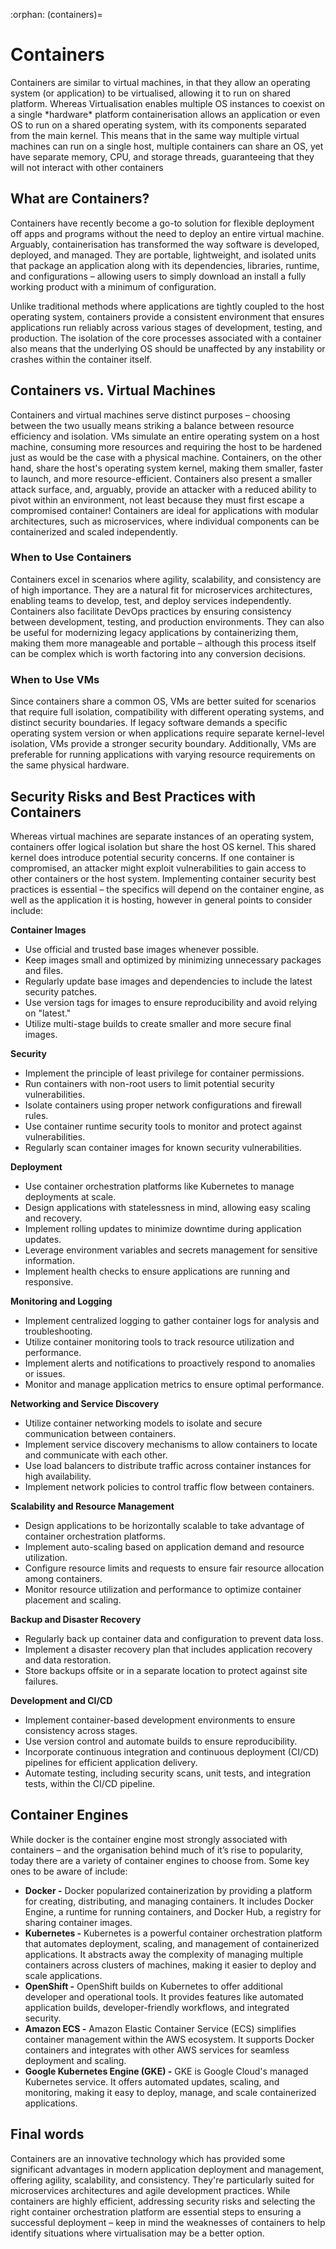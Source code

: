 :orphan:
(containers)=

# Containers

Containers are similar to virtual machines, in that they allow an operating system (or application) to be virtualised, allowing it to run on shared platform. Whereas Virtualisation enables multiple OS instances to coexist on a single \*hardware\* platform containerisation allows an application or even OS to run on a shared operating system, with its components separated from the main kernel. This means that in the same way multiple virtual machines can run on a single host, multiple containers can share an OS, yet have separate memory, CPU, and storage threads, guaranteeing that they will not interact with other containers  

 

## What are Containers?

Containers have recently become a go-to solution for flexible deployment off apps and programs without the need to deploy an entire virtual machine. Arguably, containerisation has transformed the way software is developed, deployed, and managed. They are portable, lightweight, and isolated units that package an application along with its dependencies, libraries, runtime, and configurations – allowing users to simply download an install a fully working product with a minimum of configuration. 

Unlike traditional methods where applications are tightly coupled to the host operating system, containers provide a consistent environment that ensures applications run reliably across various stages of development, testing, and production. The isolation of the core processes associated with a container also means that the underlying OS should be unaffected by any instability or crashes within the container itself. 

 

## Containers vs. Virtual Machines

Containers and virtual machines serve distinct purposes – choosing between the two usually means striking a balance between resource efficiency and isolation. VMs simulate an entire operating system on a host machine, consuming more resources and requiring the host to be hardened just as would be the case with a physical machine. Containers, on the other hand, share the host's operating system kernel, making them smaller, faster to launch, and more resource-efficient. Containers also present a smaller attack surface, and, arguably, provide an attacker with a reduced ability to pivot within an environment, not least because they must first escape a compromised container!  Containers are ideal for applications with modular architectures, such as microservices, where individual components can be containerized and scaled independently.



### When to Use Containers

Containers excel in scenarios where agility, scalability, and consistency are of high importance. They are a natural fit for microservices architectures, enabling teams to develop, test, and deploy services independently. Containers also facilitate DevOps practices by ensuring consistency between development, testing, and production environments. They can also be useful for modernizing legacy applications by containerizing them, making them more manageable and portable – although this process itself can be complex which is worth factoring into any conversion decisions. 



### When to Use VMs

Since containers share a common OS, VMs are better suited for scenarios that require full isolation, compatibility with different operating systems, and distinct security boundaries. If legacy software demands a specific operating system version or when applications require separate kernel-level isolation, VMs provide a stronger security boundary. Additionally, VMs are preferable for running applications with varying resource requirements on the same physical hardware.

 

## Security Risks and Best Practices with Containers

Whereas virtual machines are separate instances of an operating system, containers offer logical isolation but share the host OS kernel. This shared kernel does introduce potential security concerns. If one container is compromised, an attacker might exploit vulnerabilities to gain access to other containers or the host system. Implementing container security best practices is essential – the specifics will depend on the container engine, as well as the application it is hosting, however in general points to consider include: 

**Container Images**

- Use official and trusted base images whenever possible.
- Keep images small and optimized by minimizing unnecessary packages and files.
- Regularly update base images and dependencies to include the latest security patches.
- Use version tags for images to ensure reproducibility and avoid relying on "latest."
- Utilize multi-stage builds to create smaller and more secure final images.

**Security** 

- Implement the principle of least privilege for container permissions.
- Run containers with non-root users to limit potential security vulnerabilities.
- Isolate containers using proper network configurations and firewall rules.
- Use container runtime security tools to monitor and protect against vulnerabilities.
- Regularly scan container images for known security vulnerabilities.

**Deployment** 

- Use container orchestration platforms like Kubernetes to manage deployments at scale.
- Design applications with statelessness in mind, allowing easy scaling and recovery.
- Implement rolling updates to minimize downtime during application updates.
- Leverage environment variables and secrets management for sensitive information.
- Implement health checks to ensure applications are running and responsive.

**Monitoring and Logging** 

- Implement centralized logging to gather container logs for analysis and troubleshooting.
- Utilize container monitoring tools to track resource utilization and performance.
- Implement alerts and notifications to proactively respond to anomalies or issues.
- Monitor and manage application metrics to ensure optimal performance.

**Networking and Service Discovery**

- Utilize container networking models to isolate and secure communication between containers.
- Implement service discovery mechanisms to allow containers to locate and communicate with each other.
- Use load balancers to distribute traffic across container instances for high availability.
- Implement network policies to control traffic flow between containers.

**Scalability and Resource Management** 

- Design applications to be horizontally scalable to take advantage of container orchestration platforms.
- Implement auto-scaling based on application demand and resource utilization.
- Configure resource limits and requests to ensure fair resource allocation among containers.
- Monitor resource utilization and performance to optimize container placement and scaling.

**Backup and Disaster Recovery** 

- Regularly back up container data and configuration to prevent data loss.
- Implement a disaster recovery plan that includes application recovery and data restoration.
- Store backups offsite or in a separate location to protect against site failures.

**Development and CI/CD** 

- Implement container-based development environments to ensure consistency across stages.
- Use version control and automate builds to ensure reproducibility.
- Incorporate continuous integration and continuous deployment (CI/CD) pipelines for efficient application delivery.
- Automate testing, including security scans, unit tests, and integration tests, within the CI/CD pipeline.

 

 

## Container Engines

While docker is the container engine most strongly associated with containers – and the organisation behind much of it’s rise to popularity, today there are a variety of container engines to choose from. Some key ones to be aware of include: 

- **Docker -** Docker popularized containerization by providing a platform for creating, distributing, and managing containers. It includes Docker Engine, a runtime for running containers, and Docker Hub, a registry for sharing container images.
- **Kubernetes -** Kubernetes is a powerful container orchestration platform that automates deployment, scaling, and management of containerized applications. It abstracts away the complexity of managing multiple containers across clusters of machines, making it easier to deploy and scale applications.
- **OpenShift -** OpenShift builds on Kubernetes to offer additional developer and operational tools. It provides features like automated application builds, developer-friendly workflows, and integrated security.
- **Amazon ECS -** Amazon Elastic Container Service (ECS) simplifies container management within the AWS ecosystem. It supports Docker containers and integrates with other AWS services for seamless deployment and scaling.
- **Google Kubernetes Engine (GKE) -** GKE is Google Cloud's managed Kubernetes service. It offers automated updates, scaling, and monitoring, making it easy to deploy, manage, and scale containerized applications.

 

## Final words

Containers are an innovative technology which has provided some significant advantages in modern application deployment and management, offering agility, scalability, and consistency. They're particularly suited for microservices architectures and agile development practices. While containers are highly efficient, addressing security risks and selecting the right container orchestration platform are essential steps to ensuring a successful deployment – keep in mind the weaknesses of containers to help identify situations where virtualisation may be a better option.